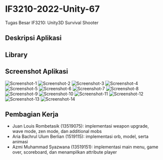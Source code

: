 # IF3210-2022-Unity-67

Tugas Besar IF3210: Unity3D Survival Shooter

## Deskripsi Aplikasi

## Library

## Screenshot Aplikasi
![Screenshot-1](./Screenshot/ss1.png)
![Screenshot-2](./Screenshot/ss2.png)
![Screenshot-3](./Screenshot/ss3.png)
![Screenshot-4](./Screenshot/ss4.png)
![Screenshot-5](./Screenshot/ss5.png)
![Screenshot-6](./Screenshot/ss6.png)
![Screenshot-7](./Screenshot/ss7.png)
![Screenshot-8](./Screenshot/ss8.png)
![Screenshot-9](./Screenshot/ss9.png)
![Screenshot-10](./Screenshot/ss10.png)
![Screenshot-11](./Screenshot/ss11.png)
![Screenshot-12](./Screenshot/ss12.png)
![Screenshot-13](./Screenshot/ss13.png)
![Screenshot-14](./Screenshot/ss14.png)


## Pembagian Kerja
- Juan Louis Rombetasik (13519075): implementasi weapon upgrade, wave mode, zen mode, dan additional mobs
- Aria Bachrul Ulum Berlian (1519115): implementasi orb, model, serta animasi
- Azmi Muhammad Syazwana (13519151): implementasi main menu, game over, scoreboard, dan menampilkan attribute player